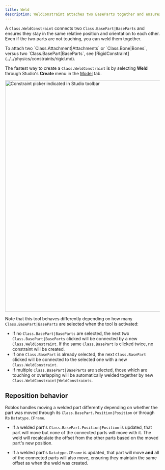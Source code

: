 ```yaml
---
title: Weld
description: WeldConstraint attaches two BaseParts together and ensures they stay in the same relative position and orientation to each other.
---
```


A `Class.WeldConstraint` connects two `Class.BasePart|BaseParts` and ensures they stay in the same relative position and orientation to each other. Even if the two parts are not touching, you can weld them together.

<Alert severity="info">
To attach two `Class.Attachment|Attachments` or `Class.Bone|Bones`, versus two `Class.BasePart|BaseParts`, see [RigidConstraint](../../physics/constraints/rigid.md).
</Alert>

The fastest way to create a `Class.WeldConstraint` is by selecting **Weld** through Studio's **Create** menu in the [Model](../../studio/model-tab.md) tab.

<img
src="../../assets/studio/general/Model-Tab-Constraints-Create-Menu.png"
width="754" alt="Constraint picker indicated in Studio toolbar" />

Note that this tool behaves differently depending on how many `Class.BasePart|BaseParts` are selected when the tool is activated:

- If no `Class.BasePart|BaseParts` are selected, the next two `Class.BasePart|BaseParts` clicked will be connected by a new `Class.WeldConstraint`. If the same `Class.BasePart` is clicked twice, no constraint will be created.
- If one `Class.BasePart` is already selected, the next `Class.BasePart` clicked will be connected to the selected one with a new `Class.WeldConstraint`.
- If multiple `Class.BasePart|BaseParts` are selected, those which are touching or overlapping will be automatically welded together by new `Class.WeldConstraint|WeldConstraints`.

## Reposition behavior

Roblox handles moving a welded part differently depending on whether the part
was moved through its `Class.BasePart.Position|Position` or through its
`Datatype.CFrame`.

- If a welded part's `Class.BasePart.Position|Position` is updated, that part
  will move but none of the connected parts will move with it. The weld will
  recalculate the offset from the other parts based on the moved part's new
  position.

- If a welded part's `Datatype.CFrame` is updated, that part will move **and**
  all of the connected parts will also move, ensuring they maintain the same
  offset as when the weld was created.
